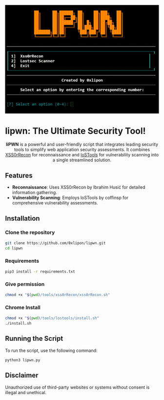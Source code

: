 <div style="text-align: center;">
    <img src="https://raw.githubusercontent.com/snowden-pc/lipwn/refs/heads/main/lipwn.png" alt="Screenshot (lipwn)" style="display: block; margin: 0 auto; margin-bottom: 20px;" />
</div>

# lipwn: The Ultimate Security Tool!

<p style="text-align: center;">
    <strong>liPWN</strong> is a powerful and user-friendly script that integrates leading security tools to simplify web application security assessments. It combines <a href="https://github.com/xss0r/xssorRecon/">XSS0rRecon</a> for reconnaissance and <a href="https://github.com/coffinsp/lostools">loSTools</a> for vulnerability scanning into a single streamlined solution.
</p>

## Features

- **Reconnaissance**: Uses XSS0rRecon by Ibrahim Husić for detailed information gathering.
- **Vulnerability Scanning**: Employs loSTools by coffinsp for comprehensive vulnerability assessments.

## Installation

### Clone the repository

```bash
git clone https://github.com/0xlipon/lipwn.git
cd lipwn
```
### Requirements

```bash
pip3 install -r requirements.txt
```

### Give permission
```bash
chmod +x "$(pwd)/tools/xss0rRecon/xss0rRecon.sh"
```

### Chrome Install
```bash
chmod +x "$(pwd)/tools/lostools/install.sh"
./install.sh
```

## Running the Script

To run the script, use the following command:

```bash
python3 lipwn.py
```

## Disclaimer
Unauthorized use of third-party websites or systems without consent is illegal and unethical.
